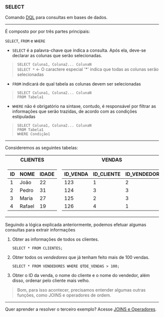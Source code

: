 ### SELECT 
Comando [DQL](https://github.com/Serinolli/SQL-Guide/blob/main/SQL%20Languages/DataQueryLanguage.md) para consultas em bases de dados.<br>

---

É composto por por três partes principais:


`SELECT`, `FROM` e `WHERE`

- `SELECT` é a palavra-chave que indica a consulta. Após ela, deve-se declarar as colunas que serão selecionadas.<br>
>`SELECT Coluna1, Coluna2... ColunaN`<br>
>`SELECT *`
> ← O caractere especial '*' indica que todas as colunas serão selecionadas


- `FROM` indicará de qual tabela as colunas devem ser selecionadas<br>
>`SELECT Coluna1, Coluna2... ColunaN`<br>
>`FROM Tabela1`

- `WHERE` não é obrigatório na sintaxe, contudo, é responsável por filtrar as informações que serão trazidas, de acordo com as condições estipuladas<br>
>`SELECT Coluna1, Coluna2... ColunaN`<br>
>`FROM Tabela1`<br>
>`WHERE Condição1`

---

Consideremos as seguintes tabelas:   

<table>
<tr><th>CLIENTES </th><th>VENDAS</th><th>VENDEDORES</th></tr>
<tr><td>

|ID| NOME | IDADE|
|--|--|--|
| 1 | João | 22 |
| 2 | Pedro | 31 | 
| 3 | Maria | 27 | 
| 4 | Rafael | 19 |

</td><td>

|ID_VENDA|ID_CLIENTE|ID_VENDEDOR| 
|--|--|--|
| 123 | 1 | 2 |
| 124 | 3 | 3 |
| 125 | 2 | 3 |
| 126 | 4 | 1 |

</td><td>

|ID_VENDEDOR|NOME|QTDE_VENDAS| 
|--|--|--|
| 1 | Márcio | 112 |
| 2 | Gustavo | 89 | 
| 3 | Sônia | 101 | 
| 4 | Gabriela | 143 |

</td></tr>
</table>

Seguindo a lógica explicada anteriormente, podemos efetuar algumas consultas para extrair informações<br>


1. Obter as informações de todos os clientes.

   `SELECT * FROM CLIENTES;` 
  
2. Obter todos os *vendedores* que já tenham feito mais de 100 vendas.

    `SELECT * FROM VENDEDORES WHERE QTDE_VENDAS > 100;`
    
3. Obter o ID da venda, o nome do cliente e o nome do vendedor, além disso, ordenar pelo cliente mais velho. 

>Bom, para isso acontecer, precisamos entender algumas outras funções, como JOINS e operadores de ordem. 
 
---

Quer aprender a resolver o terceiro exemplo? Acesse [JOINS e Operadores](https://github.com/Serinolli/SQL-Guide/blob/main/Utility/NotFound.md).


